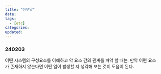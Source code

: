 ```yaml
---
title: "아무말"
date: 
tags:
  - [etc]
categories:
updated:
---
```



### 240203

어떤 시스템의 구성요소를 이해하고 악 요소 간의 관계를 파악 할 때는, 만약 어떤 요소가 존재하지 않는다면 어떤 일이 발생할 지 생각해 보는 것이 도움이 된다.
